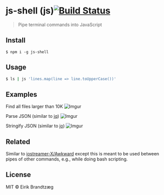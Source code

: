 # js-shell (js)[![Build Status](https://travis-ci.org/eirikb/js-shell.svg?branch=master)](https://travis-ci.org/eirikb/js-shell)

> Pipe terminal commands into JavaScript


## Install

```
$ npm i -g js-shell
```

## Usage

```bash
$ ls | js 'lines.map(line => line.toUpperCase())' 
```

## Examples

Find all files larger than 10K
![Imgur](https://i.imgur.com/UiT0REB.gif)

Parse JSON (similar to [jq](https://stedolan.github.io/jq))
![Imgur](https://i.imgur.com/X16kJmk.gifv)

Stringify JSON (similar to [jo](https://github.com/jpmens/jo))
![Imgur](https://i.imgur.com/MncIWuI.gifv)



## Related

Similar to [iostreamer-X/Awkward](https://github.com/iostreamer-X/Awkward) except this is meant to be
used between pipes of other commands, e.g., while doing bash scripting.

## License

MIT © Eirik Brandtzæg